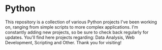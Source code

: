 # Python
This repository is a collection of various Python projects I've been working on, ranging from simple scripts to more complex applications. I'm constantly adding new projects, so be sure to check back regularly for updates. You'll find here projects regarding: Data Analysis, Web Development, Scripting and Other. Thank you for visiting!
